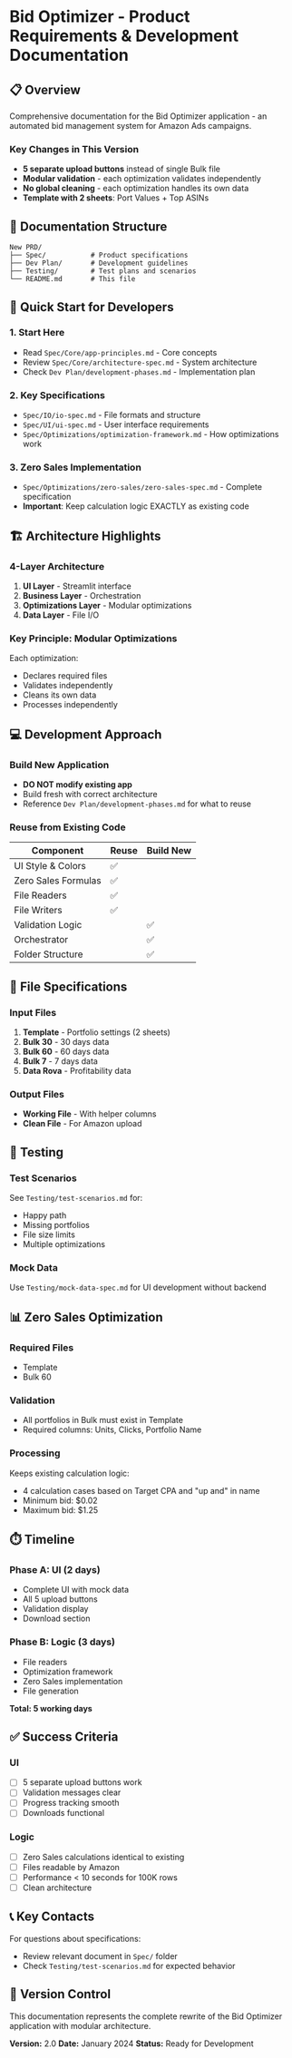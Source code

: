 # Bid Optimizer - Product Requirements & Development Documentation

## 📋 Overview

Comprehensive documentation for the Bid Optimizer application - an automated bid management system for Amazon Ads campaigns.

### Key Changes in This Version
- **5 separate upload buttons** instead of single Bulk file
- **Modular validation** - each optimization validates independently  
- **No global cleaning** - each optimization handles its own data
- **Template with 2 sheets**: Port Values + Top ASINs

## 📁 Documentation Structure

```
New PRD/
├── Spec/           # Product specifications
├── Dev Plan/       # Development guidelines
├── Testing/        # Test plans and scenarios
└── README.md       # This file
```

## 🚀 Quick Start for Developers

### 1. Start Here
- Read `Spec/Core/app-principles.md` - Core concepts
- Review `Spec/Core/architecture-spec.md` - System architecture
- Check `Dev Plan/development-phases.md` - Implementation plan

### 2. Key Specifications
- `Spec/IO/io-spec.md` - File formats and structure
- `Spec/UI/ui-spec.md` - User interface requirements
- `Spec/Optimizations/optimization-framework.md` - How optimizations work

### 3. Zero Sales Implementation
- `Spec/Optimizations/zero-sales/zero-sales-spec.md` - Complete specification
- **Important**: Keep calculation logic EXACTLY as existing code

## 🏗️ Architecture Highlights

### 4-Layer Architecture
1. **UI Layer** - Streamlit interface
2. **Business Layer** - Orchestration
3. **Optimizations Layer** - Modular optimizations
4. **Data Layer** - File I/O

### Key Principle: Modular Optimizations
Each optimization:
- Declares required files
- Validates independently
- Cleans its own data
- Processes independently

## 💻 Development Approach

### Build New Application
- **DO NOT modify existing app**
- Build fresh with correct architecture
- Reference `Dev Plan/development-phases.md` for what to reuse

### Reuse from Existing Code
| Component | Reuse | Build New |
|-----------|-------|-----------|
| UI Style & Colors | ✅ | |
| Zero Sales Formulas | ✅ | |
| File Readers | ✅ | |
| File Writers | ✅ | |
| Validation Logic | | ✅ |
| Orchestrator | | ✅ |
| Folder Structure | | ✅ |

## 📝 File Specifications

### Input Files
1. **Template** - Portfolio settings (2 sheets)
2. **Bulk 30** - 30 days data
3. **Bulk 60** - 60 days data  
4. **Bulk 7** - 7 days data
5. **Data Rova** - Profitability data

### Output Files
- **Working File** - With helper columns
- **Clean File** - For Amazon upload

## 🧪 Testing

### Test Scenarios
See `Testing/test-scenarios.md` for:
- Happy path
- Missing portfolios
- File size limits
- Multiple optimizations

### Mock Data
Use `Testing/mock-data-spec.md` for UI development without backend

## 📊 Zero Sales Optimization

### Required Files
- Template
- Bulk 60

### Validation
- All portfolios in Bulk must exist in Template
- Required columns: Units, Clicks, Portfolio Name

### Processing
Keeps existing calculation logic:
- 4 calculation cases based on Target CPA and "up and" in name
- Minimum bid: $0.02
- Maximum bid: $1.25

## ⏱️ Timeline

### Phase A: UI (2 days)
- Complete UI with mock data
- All 5 upload buttons
- Validation display
- Download section

### Phase B: Logic (3 days)  
- File readers
- Optimization framework
- Zero Sales implementation
- File generation

**Total: 5 working days**

## ✅ Success Criteria

### UI
- [ ] 5 separate upload buttons work
- [ ] Validation messages clear
- [ ] Progress tracking smooth
- [ ] Downloads functional

### Logic
- [ ] Zero Sales calculations identical to existing
- [ ] Files readable by Amazon
- [ ] Performance < 10 seconds for 100K rows
- [ ] Clean architecture

## 📞 Key Contacts

For questions about specifications:
- Review relevant document in `Spec/` folder
- Check `Testing/test-scenarios.md` for expected behavior

## 🔄 Version Control

This documentation represents the complete rewrite of the Bid Optimizer application with modular architecture.

**Version:** 2.0
**Date:** January 2024
**Status:** Ready for Development